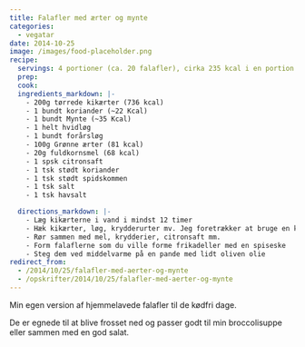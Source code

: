 ```yaml
---
title: Falafler med ærter og mynte
categories:
  - vegatar
date: 2014-10-25
image: /images/food-placeholder.png
recipe:
  servings: 4 portioner (ca. 20 falafler), cirka 235 kcal i en portion.
  prep:
  cook:
  ingredients_markdown: |-
    - 200g tørrede kikærter (736 kcal)
    - 1 bundt koriander (~22 Kcal)
    - 1 bundt Mynte (~35 Kcal)
    - 1 helt hvidløg
    - 1 bundt forårsløg
    - 100g Grønne ærter (81 kcal)
    - 20g fuldkornsmel (68 kcal)
    - 1 spsk citronsaft
    - 1 tsk stødt koriander
    - 1 tsk stødt spidskommen
    - 1 tsk salt
    - 1 tsk havsalt

  directions_markdown: |-
    - Læg kikærterne i vand i mindst 12 timer
    - Hæk kikærter, løg, krydderurter mv. Jeg foretrækker at bruge en kødhakker
    - Rør sammen med mel, krydderier, citronsaft mm.
    - Form falaflerne som du ville forme frikadeller med en spiseske
    - Steg dem ved middelvarme på en pande med lidt oliven olie
redirect_from:
  - /2014/10/25/falafler-med-aerter-og-mynte
  - /opskrifter/2014/10/25/falafler-med-aerter-og-mynte
---
```


Min egen version af hjemmelavede falafler til de kødfri dage.

De er egnede til at blive frosset ned og passer godt til min broccolisuppe eller sammen med en god salat.

